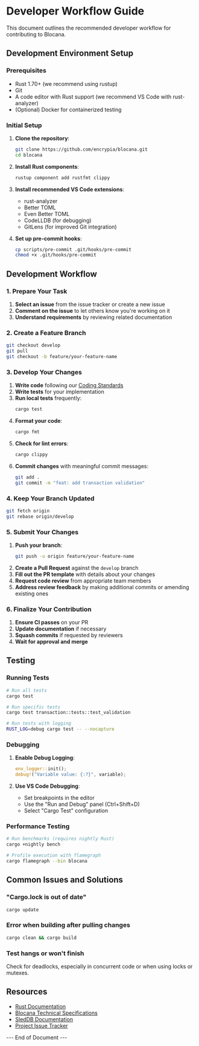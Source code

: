 # Developer Workflow Guide

This document outlines the recommended developer workflow for contributing to Blocana.

## Development Environment Setup

### Prerequisites
- Rust 1.70+ (we recommend using rustup)
- Git
- A code editor with Rust support (we recommend VS Code with rust-analyzer)
- (Optional) Docker for containerized testing

### Initial Setup

1. **Clone the repository**:
   ```bash
   git clone https://github.com/encrypia/blocana.git
   cd blocana
   ```

2. **Install Rust components**:
   ```bash
   rustup component add rustfmt clippy
   ```

3. **Install recommended VS Code extensions**:
   - rust-analyzer
   - Better TOML
   - Even Better TOML
   - CodeLLDB (for debugging)
   - GitLens (for improved Git integration)

4. **Set up pre-commit hooks**:
   ```bash
   cp scripts/pre-commit .git/hooks/pre-commit
   chmod +x .git/hooks/pre-commit
   ```

## Development Workflow

### 1. Prepare Your Task

1. **Select an issue** from the issue tracker or create a new issue
2. **Comment on the issue** to let others know you're working on it
3. **Understand requirements** by reviewing related documentation

### 2. Create a Feature Branch

```bash
git checkout develop
git pull
git checkout -b feature/your-feature-name
```

### 3. Develop Your Changes

1. **Write code** following our [Coding Standards](./coding-standards.md)
2. **Write tests** for your implementation
3. **Run local tests** frequently:
   ```bash
   cargo test
   ```
4. **Format your code**:
   ```bash
   cargo fmt
   ```
5. **Check for lint errors**:
   ```bash
   cargo clippy
   ```
6. **Commit changes** with meaningful commit messages:
   ```bash
   git add .
   git commit -m "feat: add transaction validation"
   ```

### 4. Keep Your Branch Updated

```bash
git fetch origin
git rebase origin/develop
```

### 5. Submit Your Changes

1. **Push your branch**:
   ```bash
   git push -u origin feature/your-feature-name
   ```
2. **Create a Pull Request** against the `develop` branch
3. **Fill out the PR template** with details about your changes
4. **Request code review** from appropriate team members
5. **Address review feedback** by making additional commits or amending existing ones

### 6. Finalize Your Contribution

1. **Ensure CI passes** on your PR
2. **Update documentation** if necessary
3. **Squash commits** if requested by reviewers
4. **Wait for approval and merge**

## Testing

### Running Tests

```bash
# Run all tests
cargo test

# Run specific tests
cargo test transaction::tests::test_validation

# Run tests with logging
RUST_LOG=debug cargo test -- --nocapture
```

### Debugging

1. **Enable Debug Logging**:
   ```rust
   env_logger::init();
   debug!("Variable value: {:?}", variable);
   ```

2. **Use VS Code Debugging**:
   - Set breakpoints in the editor
   - Use the "Run and Debug" panel (Ctrl+Shift+D)
   - Select "Cargo Test" configuration

### Performance Testing

```bash
# Run benchmarks (requires nightly Rust)
cargo +nightly bench

# Profile execution with flamegraph
cargo flamegraph --bin blocana
```

## Common Issues and Solutions

### "Cargo.lock is out of date"
```bash
cargo update
```

### Error when building after pulling changes
```bash
cargo clean && cargo build
```

### Test hangs or won't finish
Check for deadlocks, especially in concurrent code or when using locks or mutexes.

## Resources

- [Rust Documentation](https://doc.rust-lang.org/book/)
- [Blocana Technical Specifications](../specifications/stage1-technical-specs.md)
- [SledDB Documentation](https://docs.rs/sled)
- [Project Issue Tracker](https://github.com/encrypia/blocana/issues)

--- End of Document ---
